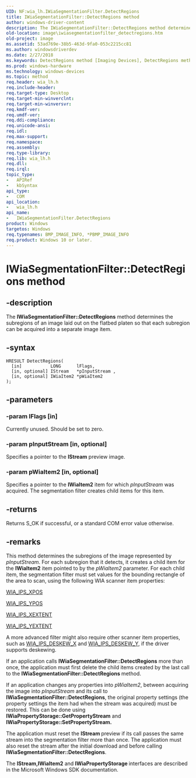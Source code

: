```yaml
---
UID: NF:wia_lh.IWiaSegmentationFilter.DetectRegions
title: IWiaSegmentationFilter::DetectRegions method
author: windows-driver-content
description: The IWiaSegmentationFilter::DetectRegions method determines the subregions of an image laid out on the flatbed platen so that each subregion can be acquired into a separate image item.
old-location: image\iwiasegmentationfilter_detectregions.htm
old-project: image
ms.assetid: 53ad769e-38b5-463d-9fa0-053c2215cc81
ms.author: windowsdriverdev
ms.date: 2/27/2018
ms.keywords: DetectRegions method [Imaging Devices], DetectRegions method [Imaging Devices], IWiaSegmentationFilter interface, DetectRegions,IWiaSegmentationFilter.DetectRegions, IWiaSegmentationFilter, IWiaSegmentationFilter interface [Imaging Devices], DetectRegions method, IWiaSegmentationFilter::DetectRegions, image.iwiasegmentationfilter_detectregions, iwiasegmentationfilter_d819daf8-a36c-448c-a566-bb3c864cea40.xml, wia_lh/IWiaSegmentationFilter::DetectRegions
ms.prod: windows-hardware
ms.technology: windows-devices
ms.topic: method
req.header: wia_lh.h
req.include-header: 
req.target-type: Desktop
req.target-min-winverclnt: 
req.target-min-winversvr: 
req.kmdf-ver: 
req.umdf-ver: 
req.ddi-compliance: 
req.unicode-ansi: 
req.idl: 
req.max-support: 
req.namespace: 
req.assembly: 
req.type-library: 
req.lib: wia_lh.h
req.dll: 
req.irql: 
topic_type:
-	APIRef
-	kbSyntax
api_type:
-	COM
api_location:
-	wia_lh.h
api_name:
-	IWiaSegmentationFilter.DetectRegions
product: Windows
targetos: Windows
req.typenames: BMP_IMAGE_INFO, *PBMP_IMAGE_INFO
req.product: Windows 10 or later.
---
```


# IWiaSegmentationFilter::DetectRegions method


## -description


The <b>IWiaSegmentationFilter::DetectRegions</b> method determines the subregions of an image laid out on the flatbed platen so that each subregion can be acquired into a separate image item.


## -syntax


````
HRESULT DetectRegions(
  [in]           LONG      lFlags,
  [in, optional] IStream   *pInputStream ,
  [in, optional] IWiaItem2 *pWiaItem2
);
````


## -parameters




### -param lFlags [in]

Currently unused. Should be set to zero. 


### -param pInputStream [in, optional]

Specifies a pointer to the <b>IStream</b> preview image.


### -param pWiaItem2 [in, optional]

Specifies a pointer to the <b>IWiaItem2</b> item for which <i>pInputStream</i> was acquired. The segmentation filter creates child items for this item. 


## -returns



Returns S_OK if successful, or a standard COM error value otherwise. 




## -remarks



This method determines the subregions of the image represented by <i>pInputStream</i>. For each subregion that it detects, it creates a child item for the <b>IWiaItem2</b> item pointed to by the <i>pWiaItem2</i> parameter. For each child item, the segmentation filter must set values for the bounding rectangle of the area to scan, using the following WIA scanner item properties: 


<a href="https://msdn.microsoft.com/library/windows/hardware/ff552663">WIA_IPS_XPOS</a>



<a href="https://msdn.microsoft.com/library/windows/hardware/ff552671">WIA_IPS_YPOS</a>



<a href="https://msdn.microsoft.com/library/windows/hardware/ff552661">WIA_IPS_XEXTENT</a>



<a href="https://msdn.microsoft.com/library/windows/hardware/ff552669">WIA_IPS_YEXTENT</a>


A more advanced filter might also require other scanner item properties, such as <a href="https://msdn.microsoft.com/library/windows/hardware/ff552581">WIA_IPS_DESKEW_X</a> and <a href="https://msdn.microsoft.com/library/windows/hardware/ff552587">WIA_IPS_DESKEW_Y</a>, if the driver supports deskewing. 

If an application calls <b>IWiaSegmentationFilter::DetectRegions</b> more than once, the application must first delete the child items created by the last call to the <b>IWiaSegmentationFilter::DetectRegions </b>method. 

If an application changes any properties into <i>pWiaItem2</i>, between acquiring the image into <i>pInputStream</i> and its call to <b>IWiaSegmentationFilter::DetectRegions</b>, the original property settings (the property settings the item had when the stream was acquired) must be restored. This can be done using <b>IWiaPropertyStorage::GetPropertyStream</b> and <b>IWiaPropertyStorage::SetPropertyStream.</b>

The application must reset the <b>IStream </b>preview if its call passes the same stream into the segmentation filter more than once. The application must also reset the stream after the initial download and before calling <b>IWiaSegmentationFilter::DetectRegions</b>.

The <b>IStream,IWiaItem2</b> and <b>IWiaPropertyStorage </b>interfaces are described in the Microsoft Windows SDK documentation.




